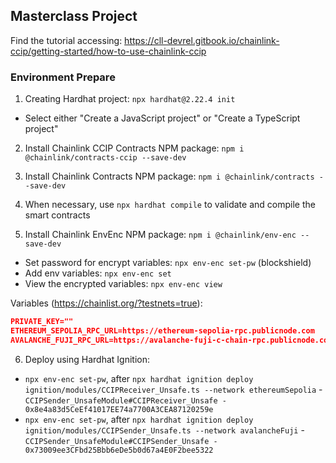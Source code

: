 ## Masterclass Project

Find the tutorial accessing: https://cll-devrel.gitbook.io/chainlink-ccip/getting-started/how-to-use-chainlink-ccip

### Environment Prepare

1. Creating Hardhat project: `npx hardhat@2.22.4 init`
- Select either "Create a JavaScript project" or "Create a TypeScript project"

2. Install Chainlink CCIP Contracts NPM package: `npm i @chainlink/contracts-ccip --save-dev`

3. Install Chainlink Contracts NPM package: `npm i @chainlink/contracts --save-dev`

4. When necessary, use `npx hardhat compile` to validate and compile the smart contracts

5. Install Chainlink EnvEnc NPM package: `npm i @chainlink/env-enc --save-dev`
- Set password for encrypt variables: `npx env-enc set-pw` (blockshield)
- Add env variables: `npx env-enc set`
- View the encrypted variables: `npx env-enc view`

Variables (https://chainlist.org/?testnets=true): 
```json
PRIVATE_KEY=""
ETHEREUM_SEPOLIA_RPC_URL=https://ethereum-sepolia-rpc.publicnode.com
AVALANCHE_FUJI_RPC_URL=https://avalanche-fuji-c-chain-rpc.publicnode.com
```

6. Deploy using Hardhat Ignition: 
- `npx env-enc set-pw`, after `npx hardhat ignition deploy ignition/modules/CCIPReceiver_Unsafe.ts --network ethereumSepolia` - `CCIPSender_UnsafeModule#CCIPReceiver_Unsafe - 0x8e4a83d5CeEf41017EE74a7700A3CEA87120259e`
- `npx env-enc set-pw`, after `npx hardhat ignition deploy ignition/modules/CCIPSender_Unsafe.ts --network avalancheFuji` - `CCIPSender_UnsafeModule#CCIPSender_Unsafe - 0x73009ee3CFbd25Bbb6eDe5b0d67a4E0F2bee5322`
